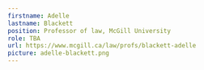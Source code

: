 ```yaml
---
firstname: Adelle
lastname: Blackett
position: Professor of law, McGill University
role: TBA
url: https://www.mcgill.ca/law/profs/blackett-adelle
picture: adelle-blackett.png
---
```

